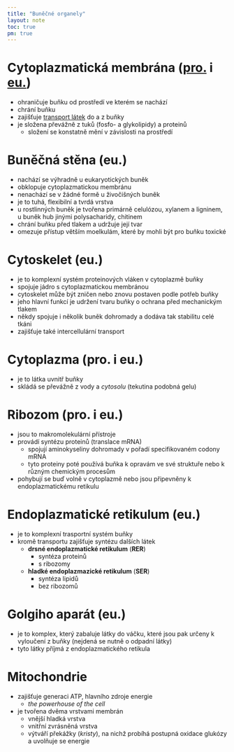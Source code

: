 ```yaml
---
title: "Buněčné organely"
layout: note
toc: true
pm: true
---
```

# Cytoplazmatická membrána ([pro.](/notes/school/biology/prokaryotic-cell) i [eu.](/notes/school/biology/eukaryotic-cell))
- ohraničuje buňku od prostředí ve kterém se nachází
- chrání buňku
- zajišťuje [transport látek](/notes/school/biology/matter-tranfer-through-cell-membrane) do a z buňky
- je složena převážně z tuků (fosfo- a glykolipidy) a proteinů 
    - složení se konstatně mění v závislosti na prostředí
# Buněčná stěna (eu.)
- nachází se výhradně u eukaryotických buněk
- obklopuje cytoplazmatickou membránu
- nenachází se v žádné formě u živočišných buněk
- je to tuhá, flexibilní a tvrdá vrstva
- u rostlinných buněk je tvořena primárně celulózou, xylanem a ligninem, u buněk hub jinými polysacharidy, chitinem
- chrání buňku před tlakem a udržuje její tvar
- omezuje přístup větším moelkulám, které by mohli být pro buňku toxické
# Cytoskelet (eu.)
- je to komplexní systém proteinových vláken v cytoplazmě buňky
- spojuje jádro s cytoplazmatickou membránou
- cytoskelet může být zničen nebo znovu postaven podle potřeb buňky
- jeho hlavní funkcí je udržení tvaru buňky o ochrana před mechanickým tlakem
- někdy spojuje i několik buněk dohromady a dodáva tak stabilitu celé tkáni
- zajišťuje také intercellulární transport
# Cytoplazma (pro. i eu.)
- je to látka uvnitř buňky
- skládá se převážně z vody a _cytosolu_ (tekutina podobná gelu)
# Ribozom (pro. i eu.)
- jsou to makromolekulární přístroje
- provádí syntézu proteinů (translace mRNA)
    - spojují aminokyseliny dohromady v pořadí specifikovaném codony mRNA
    - tyto proteiny poté používá buňka k opravám ve své struktuře nebo k různým chemickým procesům
- pohybují se buď volně v cytoplazmě nebo jsou připevněny k endoplazmatickému retikulu
# Endoplazmatické retikulum (eu.)
- je to komplexní trasportní systém buňky
- kromě transportu zajišťuje syntézu dalších látek
    - **drsné endoplazmatické retikulum** (**RER**)
        - syntéza proteinů
        - s ribozomy
    - **hladké endoplazmazické retikulum** (**SER**)
        - syntéza lipidů
        - bez ribozomů
# Golgiho aparát (eu.)
- je to komplex, který zabaluje látky do váčku, které jsou pak určeny k vyloučení z buňky (nejdená se nutně o odpadní látky)
- tyto látky příjmá z endoplazmatického retikula
# Mitochondrie
- zajišťuje generaci ATP, hlavního zdroje energie
    - _the powerhouse of the cell_
- je tvořena dvěma vrstvami membrán
    - vnější hladká vrstva 
    - vnitřní zvrásněná vrstva
    - výtváří překážky (_kristy_), na nichž probíhá postupná oxidace glukózy a uvolňuje se energie